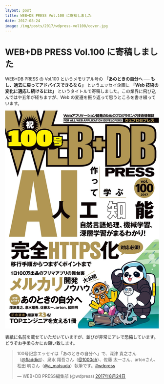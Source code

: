 ```yaml
---
layout: post
title: WEB+DB PRESS Vol.100 に寄稿しました
date: 2017-08-24
image: /img/posts/2017/wdpress-vol100/cover.jpg
---
```


# WEB+DB PRESS Vol.100 に寄稿しました

WEB+DB PRESS の Vol.100 というメモリアル号の **「あのときの自分へ ── もし、過去に戻ってアドバイスできるなら」** というエッセイ企画に **「Web 技術の変化に適応し続けるには」** というタイトルで寄稿しました。この業界に飛び込んではや五年が経ちますが、Web の変遷を振り返って思うところを書き綴っています。

![WEB+DB PRESS 100号の表紙](/img/posts/2017/wdpress-vol100/cover.jpg)

表紙に名前を載せていただいていますが、並びが非常にアレで恐縮しています。どうぞお手柔らかにお願い致します。

<blockquote class="twitter-tweet" data-lang="ja"><p lang="ja" dir="ltr">100号記念エッセイは「あのときの自分へ」で、深津 貴之さん（<a href="https://twitter.com/fladdict">@fladdict</a>）、泉水 翔吾さん（<a href="https://twitter.com/1000ch">@1000ch</a>）、佐藤 太一さん、artonさん、松田 明さん（<a href="https://twitter.com/a_matsuda">@a_matsuda</a>）執筆です。<a href="https://twitter.com/hashtag/wdpress?src=hash">#wdpress</a></p>&mdash; WEB+DB PRESS編集部 (@wdpress) <a href="https://twitter.com/wdpress/status/900639275540070400">2017年8月24日</a></blockquote>

<affiliate-link
  src="https://images-na.ssl-images-amazon.com/images/I/61EEU3dmOUL._SX352_BO1,204,203,200_.jpg"
  href="https://www.amazon.co.jp/dp/4774191299/"
  tag="1000ch-22"
  title="WEB+DB PRESS Vol.100">
</affiliate-link>
